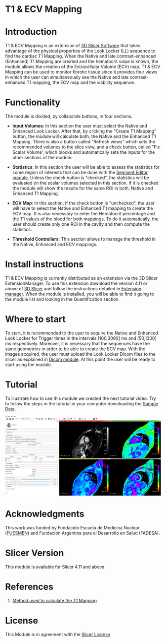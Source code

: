 # T1 & ECV Mapping


# Introduction 

T1 & ECV Mapping is an extension of [3D Slicer Software](https://www.slicer.org/) that takes advantage of the physical properties of the Look Locker (LL) sequence to find the cardiac T1 Mapping. When the Native and late contrast-enhanced (Enhanced) T1 Mapping are created and the hematocrit value is known, the module allows the creation of the Extracellular Volume (ECV) map. T1 & ECV Mapping can be used to monitor fibrotic tissue since it provides four views in which the user can simultaneously see the Native and late contrast-enhanced T1 mapping, the ECV map and the viability sequence.
 
# Functionality

The module is divided, by collapsible buttons, in four sections. 
* **Input Volumes**: In this section the user must select the Native and Enhanced Look Locker. After that, by clicking the "Create T1 Mapping" button, the module will calculate both, the Native and the Enhanced T1 Mapping. There is also a button called "Refresh views" which sets the recommended volumes to the slice view, and a check button, called "Fix Scalar Volume', which blocks and automatically sets the inputs for the other sections of the module. 

* **Statistics**: In this section the user will be able to assess the statistics for some region of interests that can be done with the [Segment Editor module](https://slicer.readthedocs.io/en/latest/user_guide/module_segmenteditor.html). Unless the check button is "checked", the statistics will be evaluated on the scalar volumes selected in this section. If it is checked the module will show the results for the same ROI in both, Native and Enhanced T1 Mapping. 

* **ECV Map**: In this section, if the check button is "unchecked", the user will have to select the Native and Enhanced T1 mapping to create the ECV map. It is also necessary to enter the Hematocrit percentage and the T1 values of the blood for both mappings. To do it automatically, the user should create only one ROI in the cavity and then compute the statistics.

* **Threshold Controllers**: This section allows to manage the threshold in the Native, Enhanced and ECV mappings.

 # Install instructions
 
 T1 & ECV Mapping is currently distributed as an extension via the 3D Slicer ExtensionManager. To use this extension download the version 4.11 or above of [3D Slicer](https://download.slicer.org/) and follow the instructions detailed in [Extension manager](https://www.slicer.org/wiki/Documentation/4.3/SlicerApplication/ExtensionsManager). When the module is installed, you will be able to find it going to the module list and looking in the Quantification section.

# Where to start

To start, it is recommended to the user to acquire the Native and Enhanced Look Locker for Trigger times in the intervals [100,3000] ms and [50,1300] ms respectively. Moreover, it is necessary that the sequences have the same geometries in order to be able to create the ECV map. With the images acquired, the user must upload the Look Locker Dicom files to the slicer as explained in [Dicom module](https://www.slicer.org/wiki/Documentation/Nightly/Modules/DICOM). At this point the user will be ready to start using the module. 

 
 # Tutorial
 
To illustrate how to use this module we created the next tutorial video. Try to follow the steps in the tutorial in your computer downloading the [Sample Data](https://github.com/RivettiLuciano/SlicerT1_ECVMapping/releases/download/v1.0/Sample1.zip).

[![IMAGE ALT TEXT HERE](https://github.com/RivettiLuciano/SlicerT1_ECVMapping/blob/master/Screen%20shots/Mappings.png)](https://www.youtube.com/watch?v=MRO2bF7bIDY)


 
 # Acknowledgments

This work was funded by Fundación Escuela de Medicina Nuclear ([FUESMEN](https://www.fuesmen.edu.ar/)) and Fundación Argentina para el Desarrollo en Salud (FADESA).

# Slicer Version

This module is available for Slicer 4.11 and above.


# References

1. [Method used to calculate the T1 Mapping](https://pubmed.ncbi.nlm.nih.gov/15236377/)

# License

This Module is in agreement with the [Slicer License](https://github.com/Slicer/Slicer/blob/master/License.txt) 
